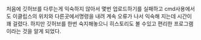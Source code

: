 처음에 깃허브를 다루는게 익숙하지 않아서 몇번 업로드하기를 실패하고 
cmd사용에서도 이클립스의 위치와 다른곳에서명령을 내려 계속 오류가 나서 익숙해 지는데 시간이 꽤 걸렸다. 
하지만 깃허브를 한번 숙지해놓으니 히스토리도 볼 수있고 편리한 프로그램이라는 것을 알게 되었다.
